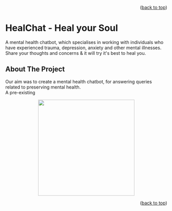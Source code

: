 <p align="right">(<a href="#readme-top">back to top</a>)</p>

# HealChat - Heal your Soul <br>
A mental health chatbot, which specialises in working with individuals who have experienced trauma, depression, anxiety and other mental illnesses. Share your thoughts and concerns & it will try it's best
to heal you.

<!-- ABOUT THE PROJECT -->
## About The Project

Our aim was to create a mental health chatbot, for answering queries related to preserving mental health.
<br>
A pre-existing 

<div align="center">
  <img src="https://raw.githubusercontent.com/jzhang38/TinyLlama/main/.github/TinyLlama_logo.png" width="300"/>
</div>

<p align="right">(<a href="#readme-top">back to top</a>)</p>
